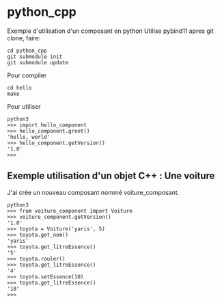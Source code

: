 # python_cpp
Exemple d'utilisation d'un composant en python
Utilise pybind11
apres git clone, faire:
```
cd python_cpp
git submodule init
git submodule update
```

Pour compiler

```
cd hello
make
```

Pour utiliser
```
python3
>>> import hello_component
>>> hello_component.greet()
'hello, world'
>>> hello_component.getVersion()
'1.0'
>>> 
```
## Exemple utilisation d'un objet C++ : Une voiture
J'ai crée un nouveau composant nommé voiture_composant.
```
python3
>>> from voiture_component import Voiture
>>>	voiture_component.getVersion()
'1.0'
>>> toyota = Voiture('yaris', 5)
>>> toyota.get_nom()
'yaris'
>>> toyota.get_litreEssence()
'5'
>>> toyota.rouler()
>>> toyota.get_litreEssence()
'4'
>>> toyota.setEssence(10)
>>> toyota.get_litreEssence()
'10'
>>>
```